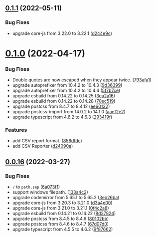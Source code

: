 ## [0.1.1](https://github.com/ytetsuro/sabik/compare/0.1.0...0.1.1) (2022-05-11)


### Bug Fixes

* upgrade core-js from 3.22.0 to 3.22.1 ([d244e9c](https://github.com/ytetsuro/sabik/commit/d244e9c2e5540ba010545d9c28bd787f36991af0))

# [0.1.0](https://github.com/ytetsuro/sabik/compare/0.0.16...0.1.0) (2022-04-17)


### Bug Fixes

* Double quotes are now escaped when they appear twice. ([793afa1](https://github.com/ytetsuro/sabik/commit/793afa17eaea4a728e22dc57e004a778af52abdd))
* upgrade autoprefixer from 10.4.2 to 10.4.3 ([9d36399](https://github.com/ytetsuro/sabik/commit/9d36399cc06860eac43fc7df650e83c943f656a1))
* upgrade autoprefixer from 10.4.2 to 10.4.4 ([5f7b7ce](https://github.com/ytetsuro/sabik/commit/5f7b7ce6b035fb5e1b3edf6f7b2bffdac8d0e516))
* upgrade esbuild from 0.14.22 to 0.14.25 ([3ea2a16](https://github.com/ytetsuro/sabik/commit/3ea2a167777532d5946756d01c2033fa555829b2))
* upgrade esbuild from 0.14.22 to 0.14.28 ([70ec519](https://github.com/ytetsuro/sabik/commit/70ec519143e7f2fca5cc6c94cf8491c9ccf401e1))
* upgrade postcss from 8.4.7 to 8.4.12 ([ee60132](https://github.com/ytetsuro/sabik/commit/ee601322384c763b7f7c886cf80f9a69899e49f5))
* upgrade postcss-import from 14.0.2 to 14.1.0 ([aaef2e2](https://github.com/ytetsuro/sabik/commit/aaef2e27dd915deb397a486fed0da1c04ab8d8ca))
* upgrade typescript from 4.6.2 to 4.6.3 ([293419f](https://github.com/ytetsuro/sabik/commit/293419fb97c0fdee353670a8de47bd1bbd476d88))


### Features

* add CSV report format. ([856dfdc](https://github.com/ytetsuro/sabik/commit/856dfdcb960b6399b2ccda7016c109b665e38176))
* add CSV Reporter ([d24090a](https://github.com/ytetsuro/sabik/commit/d24090aa1677b3d9e08304aba4cf9e6d2e1ec93b))

## [0.0.16](https://github.com/ytetsuro/sabik/compare/0.0.15...0.0.16) (2022-03-27)


### Bug Fixes

* `/` to `path.sep` ([6a073f1](https://github.com/ytetsuro/sabik/commit/6a073f137a3787a5712b4e8a7ec348f25e1ea4ad))
* support windows filepath. ([133a4c2](https://github.com/ytetsuro/sabik/commit/133a4c221f5aa1f600a2a3ae13571296094f3afb))
* upgrade codemirror from 5.65.1 to 5.65.2 ([3eb26ba](https://github.com/ytetsuro/sabik/commit/3eb26ba11f27300cb667385c17c0445cbb836503))
* upgrade core-js from 3.20.3 to 3.21.0 ([d3a4e00](https://github.com/ytetsuro/sabik/commit/d3a4e008b452853bce81df7c2515b52e49d5dab7))
* upgrade core-js from 3.21.0 to 3.21.1 ([0f4c2a8](https://github.com/ytetsuro/sabik/commit/0f4c2a86664cffe0e45960c85247119e53919c4d))
* upgrade esbuild from 0.14.21 to 0.14.22 ([8d37824](https://github.com/ytetsuro/sabik/commit/8d37824892b461a7df5fb903b80e8bad38438498))
* upgrade postcss from 8.4.5 to 8.4.6 ([80102bb](https://github.com/ytetsuro/sabik/commit/80102bb6c0d75ff8579db8037c2c34a3e06a7ba4))
* upgrade postcss from 8.4.6 to 8.4.7 ([67d07d0](https://github.com/ytetsuro/sabik/commit/67d07d07e41ed1cdd605181be1b7b050c3dca235))
* upgrade typescript from 4.5.5 to 4.6.2 ([9f87662](https://github.com/ytetsuro/sabik/commit/9f87662d497ae4d4c3dc280fc1795d3107f47318))
